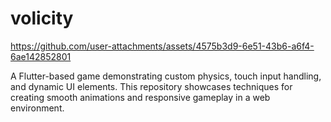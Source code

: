 # volicity


https://github.com/user-attachments/assets/4575b3d9-6e51-43b6-a6f4-6ae142852801


A Flutter-based game demonstrating custom physics, touch input handling, and dynamic UI elements. This repository showcases techniques for creating smooth animations and responsive gameplay in a web environment.
